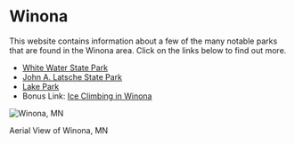 # Winona
This website contains information about a few of the many notable parks that are found in the Winona area. Click on the links below to find out more. 

* [White Water State Park](https://colehagen15.github.io/Winona/whitewater)
* [John A. Latsche State Park](https://colehagen15.github.io/Winona/latsch)
* [Lake Park](https://colehagen15.github.io/Winona/lakepark)
* Bonus Link: [Ice Climbing in Winona](https://colehagen15.github.io/Winona/caylanvideo)
&nbsp;

![Winona, MN](https://www.exploreminnesota.com/memberimage.ashx?id=11200&width=800&mar=1)
&nbsp;

Aerial View of Winona, MN

